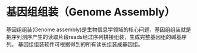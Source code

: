 # 基因组组装（Genome Assembly）

基因组组装(Genome assembly)是生物信息学领域的核心问题，基因组组装就是把序列测序产生的读取片段reads经过序列拼接组装，生成完整基因组的碱基序列。 基因组组装软件可根据得到的所有读长组装成基因组。